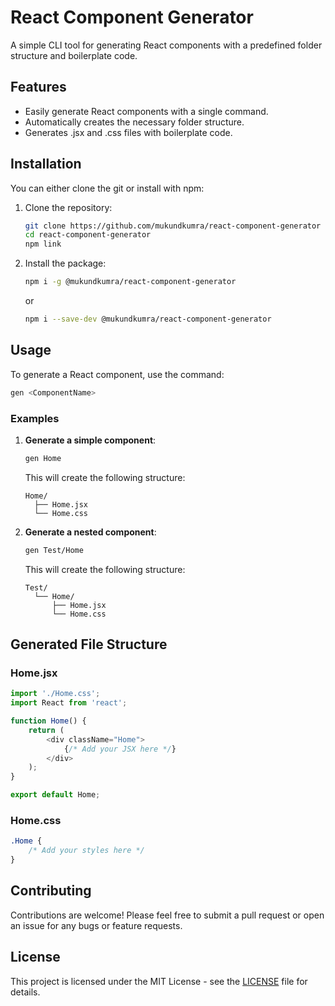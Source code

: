 # React Component Generator

A simple CLI tool for generating React components with a predefined folder structure and boilerplate code.

## Features

- Easily generate React components with a single command.
- Automatically creates the necessary folder structure.
- Generates .jsx and .css files with boilerplate code.

## Installation

You can either clone the git or install with npm:

1. Clone the repository:

   ```bash
   git clone https://github.com/mukundkumra/react-component-generator
   cd react-component-generator
   npm link
   ```

2. Install the package:

   ```bash
   npm i -g @mukundkumra/react-component-generator
   ```

   or

   ```bash
   npm i --save-dev @mukundkumra/react-component-generator
   ```

## Usage

To generate a React component, use the command:

```bash
gen <ComponentName>
```

### Examples

1. **Generate a simple component**:

   ```bash
   gen Home
   ```

   This will create the following structure:

   ```
   Home/
     ├── Home.jsx
     └── Home.css
   ```

2. **Generate a nested component**:

   ```bash
   gen Test/Home
   ```

   This will create the following structure:

   ```
   Test/
     └── Home/
         ├── Home.jsx
         └── Home.css
   ```

## Generated File Structure

### Home.jsx

```javascript
import './Home.css';
import React from 'react';

function Home() {
    return (
        <div className="Home">
            {/* Add your JSX here */}
        </div>
    );
}

export default Home;
```

### Home.css

```css
.Home {
    /* Add your styles here */
}
```

## Contributing

Contributions are welcome! Please feel free to submit a pull request or open an issue for any bugs or feature requests.

## License

This project is licensed under the MIT License - see the [LICENSE](LICENSE) file for details.